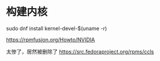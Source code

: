 # 构建内核
sudo dnf install kernel-devel-$(uname -r)

https://rpmfusion.org/Howto/NVIDIA

太惨了，居然被删除了
https://src.fedoraproject.org/rpms/ccls
